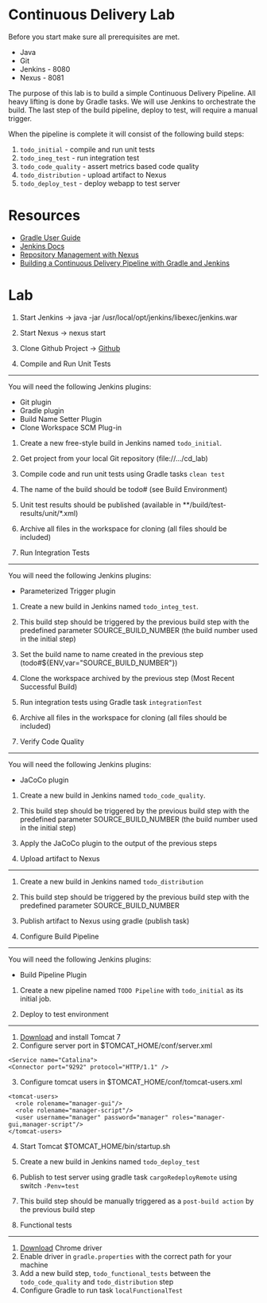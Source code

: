 Continuous Delivery Lab
=======================

Before you start make sure all prerequisites are met.
 
* Java 
* Git
* Jenkins - 8080
* Nexus - 8081


The purpose of this lab is to build a simple Continuous Delivery Pipeline. All heavy lifting 
is done by Gradle tasks. We will use Jenkins to orchestrate the build. The last step of the build 
pipeline, deploy to test, will require a manual trigger.

When the pipeline is complete it will consist of the following build steps:

1. `todo_initial` - compile and run unit tests 
2. `todo_ineg_test` - run integration test
3. `todo_code_quality` - assert metrics based code quality
4. `todo_distribution` - upload artifact to Nexus
5. `todo_deploy_test` - deploy webapp to test server

Resources
=========

* [Gradle User Guide](http://www.gradle.org/docs/current/userguide/userguide_single.html)
* [Jenkins Docs](https://wiki.jenkins-ci.org/display/JENKINS/Use+Jenkins)
* [Repository Management with Nexus](http://books.sonatype.com/nexus-book/reference/)
* [Building a Continuous Delivery Pipeline with Gradle and Jenkins](http://www.infoq.com/presentations/cd-gradle-jenkins)

Lab
===

1. Start Jenkins -> java -jar /usr/local/opt/jenkins/libexec/jenkins.war
2. Start Nexus   -> nexus start  
3. Clone Github Project -> [Github](https://github.com/kallestenflo/cd_lab) 

1. Compile and Run Unit Tests
-----------------------------

You will need the following Jenkins plugins: 

* Git plugin
* Gradle plugin
* Build Name Setter Plugin
* Clone Workspace SCM Plug-in

1. Create a new free-style build in Jenkins named `todo_initial`.
2. Get project from your local Git repository (file://.../cd_lab)
3. Compile code and run unit tests using Gradle tasks `clean test`
4. The name of the build should be todo#<build number> (see Build Environment)
5. Unit test results should be published (available in **/build/test-results/unit/*.xml)
6. Archive all files in the workspace for cloning (all files should be included)


2. Run Integration Tests
------------------------

You will need the following Jenkins plugins: 

* Parameterized Trigger plugin

1. Create a new build in Jenkins named `todo_integ_test`. 
2. This build step should be triggered by the previous build step with the predefined parameter SOURCE_BUILD_NUMBER (the build number used in the initial step)
3. Set the build name to name created in the previous step (todo#${ENV,var="SOURCE_BUILD_NUMBER"})
4. Clone the workspace archived by the previous step (Most Recent Successful Build)
5. Run integration tests using Gradle task `integrationTest`
6. Archive all files in the workspace for cloning (all files should be included)


3. Verify Code Quality
----------------------
You will need the following Jenkins plugins: 

* JaCoCo plugin

1. Create a new build in Jenkins named `todo_code_quality`.
2. This build step should be triggered by the previous build step with the predefined parameter SOURCE_BUILD_NUMBER (the build number used in the initial step)
3. Apply the JaCoCo plugin to the output of the previous steps


4. Upload artifact to Nexus
----------------------------

1. Create a new build in Jenkins named `todo_distribution`
2. This build step should be triggered by the previous build step with the predefined parameter SOURCE_BUILD_NUMBER
3. Publish artifact to Nexus using gradle (publish task)


5. Configure Build Pipeline
---------------------------
You will need the following Jenkins plugins: 

* Build Pipeline Plugin

1. Create a new pipeline named `TODO Pipeline` with `todo_initial` as its initial job.


6. Deploy to test environment
-----------------------------

1. [Download](http://tomcat.apache.org/download-70.cgi) and install Tomcat 7 
2. Configure server port in $TOMCAT_HOME/conf/server.xml

  ```
  <Service name="Catalina">
  <Connector port="9292" protocol="HTTP/1.1" />
  ```
3. Configure tomcat users in $TOMCAT_HOME/conf/tomcat-users.xml 

  ```
  <tomcat-users>
    <role rolename="manager-gui"/>
    <role rolename="manager-script"/>
    <user username="manager" password="manager" roles="manager-gui,manager-script"/>
  </tomcat-users>
  ```
4. Start Tomcat $TOMCAT_HOME/bin/startup.sh 
5. Create a new build in Jenkins named `todo_deploy_test`
6. Publish to test server using gradle task `cargoRedeployRemote` using switch `-Penv=test` 
7. This build step should be manually triggered as a `post-build action` by the previous build step


7. Functional tests
-------------------

1. [Download](https://code.google.com/p/selenium/wiki/ChromeDriver) Chrome driver
2. Enable driver in `gradle.properties` with the correct path for your machine
3. Add a new build step, `todo_functional_tests` between the `todo_code_quality` and `todo_distribution` step
4. Configure Gradle to run task `localFunctionalTest`

 


